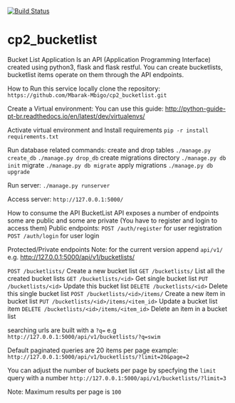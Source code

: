 [![Build Status](https://travis-ci.org/Mbarak-Mbigo/cp2_bucketlist.svg?branch=develop)](https://travis-ci.org/Mbarak-Mbigo/cp2_bucketlist)
# cp2_bucketlist
Bucket List Application
Is an API (Application Programming Interface) created using python3, flask and flask restful.
You can create bucketlists, bucketlist items operate on them through the API endpoints.

How to Run this service locally
clone the repository:
`https://github.com/Mbarak-Mbigo/cp2_bucketlist.git`

Create a Virtual environment:
You can use this guide: http://python-guide-pt-br.readthedocs.io/en/latest/dev/virtualenvs/

Activate virtual environment and
Install requirements
`pip -r install requirements.txt`

Run database related commands:
create and drop tables
`./manage.py create_db`
`./manage.py drop_db`
create migrations directory
`./manage.py db init`
migrate
`./manage.py db migrate`
apply migrations
`./manage.py db upgrade`

Run server:
`./manage.py runserver`

Access server:
`http://127.0.0.1:5000/`

How to consume the API
BucketList API exposes a number of endpoints some are public and some are private (You have to register and login to access them)
Public endpoints:
`POST /auth/register` for user registration
`POST /auth/login` for user login

Protected/Private endpoints
Note: for the current version append `api/v1/`
e.g. http://127.0.0.1:5000/api/v1/bucketlists/

`POST /bucketlists/` Create a new bucket list
`GET /bucketlists/` List all the created bucket lists
`GET /bucketlists/<id>` Get single bucket list
`PUT /bucketlists/<id>` Update this bucket list
`DELETE /bucketlists/<id>` Delete this single bucket list
`POST /bucketlists/<id>/items/` Create a new item in bucket list
`PUT /bucketlists/<id>/items/<item_id>` Update a bucket list item
`DELETE /bucketlists/<id>/items/<item_id>` Delete an item in a bucket list

searching urls are built with a `?q=`
e.g `http://127.0.0.1:5000/api/v1/bucketlists/?q=swim`

Default paginated queries are 20 items per page
example: `http://127.0.0.1:5000/api/v1/bucketlists/?limit=20&page=2`

You can adjust the number of buckets per page by specfying the `limit` query with a number
`http://127.0.0.1:5000/api/v1/bucketlists/?limit=3`

Note: Maximum results per page is `100`








